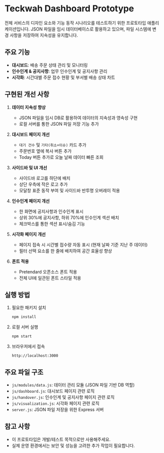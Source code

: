 # Teckwah Dashboard Prototype

전체 서비스의 디자인 요소와 기능 동작 시나리오를 테스트하기 위한 프로토타입 애플리케이션입니다. JSON 파일을 임시 데이터베이스로 활용하고 있으며, 파일 시스템에 변경 사항을 저장하여 지속성을 유지합니다.

## 주요 기능

- **대시보드**: 배송 주문 상태 관리 및 모니터링
- **인수인계 & 공지사항**: 업무 인수인계 및 공지사항 관리
- **시각화**: 시간대별 주문 접수 현황 및 부서별 배송 상태 차트

## 구현된 개선 사항

1. **데이터 지속성 향상**
   - JSON 파일을 임시 DB로 활용하여 데이터의 지속성과 영속성 구현
   - 로컬 서버를 통한 JSON 파일 저장 기능 추가

2. **대시보드 페이지 개선**
   - `대기 건수` 및 `기타(취소+이슈)` 카드 추가
   - 주문번호 옆에 복사 버튼 추가
   - Today 버튼 추가로 오늘 날짜 데이터 빠른 조회

3. **사이드바 및 UI 개선**
   - 사이드바 로고를 하단에 배치
   - 상단 우측에 작은 로고 추가
   - 모달창 표준 동작 부여 및 사이드바 반투명 오버레이 적용

4. **인수인계 페이지 개선**
   - 한 화면에 공지사항과 인수인계 표시
   - 상위 30%에 공지사항, 하위 70%에 인수인계 섹션 배치
   - 체크박스를 통한 섹션 표시/숨김 기능

5. **시각화 페이지 개선**
   - 페이지 접속 시 시간별 접수량 자동 표시 (현재 날짜 기준 지난 주 데이터)
   - 필터 선택 요소를 한 줄에 배치하여 공간 효율성 향상

6. **폰트 적용**
   - Pretendard 오픈소스 폰트 적용
   - 전체 UI에 일관된 폰트 스타일 적용

## 실행 방법

1. 필요한 패키지 설치
   ```bash
   npm install
   ```

2. 로컬 서버 실행
   ```bash
   npm start
   ```

3. 브라우저에서 접속
   ```
   http://localhost:3000
   ```

## 주요 파일 구조

- `js/modules/data.js`: 데이터 관리 모듈 (JSON 파일 기반 DB 역할)
- `js/dashboard.js`: 대시보드 페이지 관련 로직
- `js/handover.js`: 인수인계 및 공지사항 페이지 관련 로직
- `js/visualization.js`: 시각화 페이지 관련 로직
- `server.js`: JSON 파일 저장을 위한 Express 서버

## 참고 사항

- 이 프로토타입은 개발/테스트 목적으로만 사용해주세요.
- 실제 운영 환경에서는 보안 및 성능을 고려한 추가 작업이 필요합니다.
